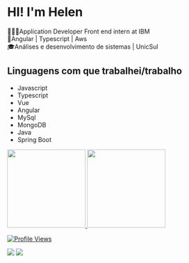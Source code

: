 


# HI! I'm Helen 
👩🏽‍💻Application Developer Front end intern at IBM </br>
📍Angular | Typescript | Aws </br>
🎓Análises e desenvolvimento de sistemas  | UnicSul </br>

## Linguagens com que trabalhei/trabalho

 - Javascript
 - Typescript
 - Vue
 - Angular
 - MySql
 - MongoDB
 - Java
 - Spring Boot


  
  <a href="https://github.com/helensouz">
  <img height="180em" src="https://github-readme-stats.vercel.app/api?username=helensouz&show_icons=true&theme=dracula&include_all_commits=true&count_private=true"/>
  <img height="180em" src="https://github-readme-stats.vercel.app/api/top-langs/?username=helensouz&layout=compact&langs_count=7&theme=dracula"/>
   
![Profile Views](http://estruyf-github.azurewebsites.net/api/VisitorHit?user=helensouz&repo=helensouz&countColorcountColor)

 
<div> 
  
  <a href = "mailto:contato@sousahelen.com"><img src="https://img.shields.io/badge/-Gmail-%23333?style=for-the-badge&logo=gmail&logoColor=white" target="_blank"></a>
  <a href="https://www.linkedin.com/in/Helen-souza-45875016a" target="_blank"><img src="https://img.shields.io/badge/-LinkedIn-%230077B5?style=for-the-badge&logo=linkedin&logoColor=white" target="_blank"></a> 
 
   </div>
